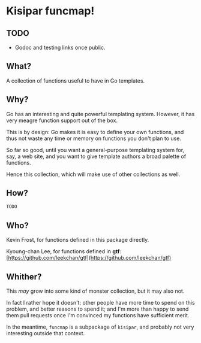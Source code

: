 # Kisipar funcmap!

## TODO

* Godoc and testing links once public.

## What?

A collection of functions useful to have in Go templates.

## Why?

Go has an interesting and quite powerful templating system.  However, it has
very meagre function support out of the box.

This is by design: Go makes it is easy to define your own functions, and
thus not waste any time or memory on functions you don't plan to use.

So far so good, until you want a general-purpose templating system for, say,
a web site, and you want to give template authors a broad palette of
functions.

Hence this collection, which will make use of other collections as well.

## How?

```go
TODO
```

## Who?

Kevin Frost, for functions defined in this package directly.

Kyoung-chan Lee, for functions defined in **gtf**:
[https://github.com/leekchan/gtf](https://github.com/leekchan/gtf)

## Whither?

This *may* grow into some kind of monster collection, but it may also not.

In fact I rather hope it doesn't: other people have more time to spend on
this problem, and better reasons to spend it; and I'm more than happy to send
them pull requests once I'm convinced my functions have sufficient merit.

In the meantime, `funcmap` is a subpackage of `kisipar`, and probably not
very interesting outside that context.
